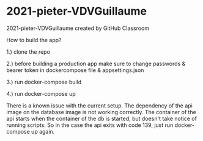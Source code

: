 # 2021-pieter-VDVGuillaume
2021-pieter-VDVGuillaume created by GitHub Classroom

How to build the app?

1.) clone the repo 

2.) before building a production app make sure to change passwords & bearer token in dockercompose file & appsettings.json 

3.) run docker-compose build 

4.) run docker-compose up

There is a known issue with the current setup.
The dependency of the api image on the database image is not working correctly.
The container of the api starts when the container of the db is started, but doesn't take notice of running scripts.
So in the case the api exits with code 139, just run docker-compose up again. 

